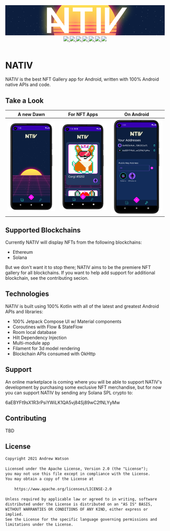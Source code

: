 <div align="center">
    <img src = "assets/nativ-banner.png" width = "800px"/>
</div>

<div align="center">
    <a href="http://makeapullrequest.com">
        <img src="https://img.shields.io/badge/PRs-welcome-brightgreen.svg?style=flat-square" />
    </a>
    <a href="https://developer.android.com/jetpack/androidx/versions/all-channel#december_16_2020">
        <img src="https://img.shields.io/badge/Jetpack%20Compose-1.0.0-brightgreen" />
    </a>
    <a href="https://github.com/creativedrewy/NATIV/network/">
        <img src="https://img.shields.io/github/forks/creativedrewy/NATIV" />
    </a>
    <a href="https://github.com/creativedrewy/NATIV/stargazers">
        <img src="https://img.shields.io/github/stars/creativedrewy/NATIV" />
    </a>
    <a href="https://github.com/creativedrewy/NATIV/issues">
        <img src="https://img.shields.io/github/issues/creativedrewy/NATIV" />
    </a>  
        <a href="https://github.com/creativedrewy/NATIV/blob/master/LICENSE">
        <img src="https://img.shields.io/github/license/creativedrewy/NATIV" />
    </a> 
    <a href="https://twitter.com/creativedrewy">
        <img src="https://img.shields.io/twitter/url?label=follow&style=social&url=https%3A%2F%2Ftwitter.com%2Fcreativedrewy" />
    </a>
</div>

<br />

# NATIV

NATIV is the best NFT Gallery app for Android, written with 100% Android native APIs and code.

## Take a Look

A new Dawn | For NFT Apps | On Android
--- | --- | --- |
![](assets/device_shot_1.png) | ![](assets/device_shot_2.png) | ![](assets/device_shot_3.png)

## Supported Blockchains

Currently NATIV will display NFTs from the following blockchains:

- Ethereum
- Solana

But we don't want it to stop there; NATIV aims to be the premiere NFT gallery for all blockchains. If you want to help add support for additional blockchain, see the contributing secion.

## Technologies

NATIV is built using 100% Kotlin with all of the latest and greatest Android APIs and libraries:

- 100% Jetpack Compose UI w/ Material components
- Coroutines with Flow & StateFlow
- Room local database
- Hilt Dependency Injection
- Multi-module app
- Filament for 3d model rendering
- Blockchain APIs consumed with OkHttp

## Support

An online marketplace is coming where you will be able to support NATIV's development by purchasing some exclusive NFT merchandise, but for now you can support NATIV by sending any Solana SPL crypto to:

6aEBYFt9sX1R3rPsiYWiLK1QA5vj84Sj89wC2fNLYyMw

## Contributing

TBD

## License

```
Copyright 2021 Andrew Watson

Licensed under the Apache License, Version 2.0 (the "License");
you may not use this file except in compliance with the License.
You may obtain a copy of the License at

    https://www.apache.org/licenses/LICENSE-2.0

Unless required by applicable law or agreed to in writing, software
distributed under the License is distributed on an "AS IS" BASIS,
WITHOUT WARRANTIES OR CONDITIONS OF ANY KIND, either express or implied.
See the License for the specific language governing permissions and
limitations under the License.
```